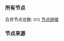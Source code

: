 ### 所有节点
合并节点总数: `972`
[节点链接](https://raw.githubusercontent.com/rzhy1/11/master/sub/sub_merge_base64.txt)

### 节点来源
